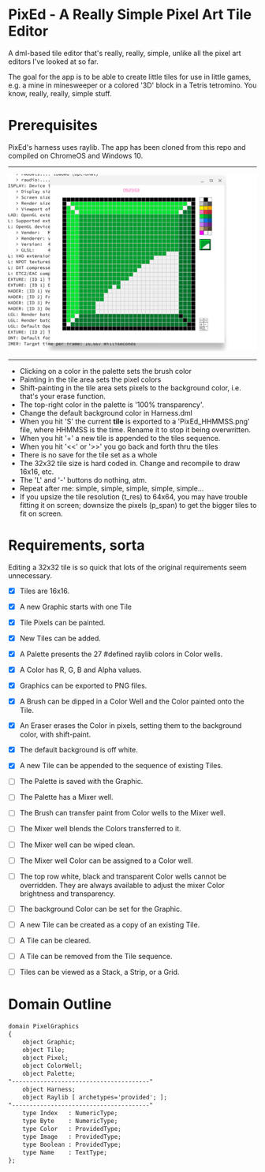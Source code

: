 # PixEd - A Really Simple Pixel Art Tile Editor

A dml-based tile editor that's really, really, simple, unlike all the pixel art editors I've looked at so far.

The goal for the app is to be able to create little tiles for use in little games, e.g. a mine in minesweeper or a colored '3D' block in a Tetris tetromino.  You know, really, really, simple stuff.

# Prerequisites
PixEd's harness uses raylib.  The app has been cloned from this repo and compiled on ChromeOS and Windows 10.

---

![Screenshot](./PixEd_screenshot.png)

---

- Clicking on a color in the palette sets the brush color
- Painting in the tile area sets the pixel colors
- Shift-painting in the tile area sets pixels to the background color, i.e. that's your erase function.
- The top-right color in the palette is '100% transparency'.
- Change the default background color in Harness.dml
- When you hit 'S' the current **tile** is exported to a 'PixEd_HHMMSS.png' file, where HHMMSS is the time.  Rename it to stop it being overwritten.
- When you hit '+' a new tile is appended to the tiles sequence.
- When you hit '<<' or '>>' you go back and forth thru the tiles
- There is no save for the tile set as a whole
- The 32x32 tile size is hard coded in.  Change and recompile to draw 16x16, etc.
- The 'L' and '-' buttons do nothing, atm.
- Repeat after me: simple, simple, simple, simple, simple...
- If you upsize the tile resolution (t_res) to 64x64, you may have trouble fitting it on screen; downsize the pixels (p_span) to get the bigger tiles to fit on screen.

# Requirements, sorta

Editing a 32x32 tile is so quick that lots of the original requirements seem unnecessary.

- [x] Tiles are 16x16.  
- [x] A new Graphic starts with one Tile 
- [x] Tile Pixels can be painted.
- [x] New Tiles can be added.
- [x] A Palette presents the 27 #defined raylib colors in Color wells.  
- [x] A Color has R, G, B and Alpha values.
- [x] Graphics can be exported to PNG files.
- [x] A Brush can be dipped in a Color Well and the Color painted onto the Tile.
- [x] An Eraser erases the Color in pixels, setting them to the background color, with shift-paint.
- [x] The default background is off white.
- [x] A new Tile can be appended to the sequence of existing Tiles.

- [ ] The Palette is saved with the Graphic.
- [ ] The Palette has a Mixer well.
- [ ] The Brush can transfer paint from Color wells to the Mixer well.
- [ ] The Mixer well blends the Colors transferred to it.
- [ ] The Mixer well can be wiped clean.
- [ ] The Mixer well Color can be assigned to a Color well.
- [ ] The top row white, black and transparent Color wells cannot be overridden.  They are always available to adjust the mixer Color brightness and transparency. 
- [ ] The background Color can be set for the Graphic.
- [ ] A new Tile can be created as a copy of an existing Tile.
- [ ] A Tile can be cleared.
- [ ] A Tile can be removed from the Tile sequence.
- [ ] Tiles can be viewed as a Stack, a Strip, or a Grid.

# Domain Outline

```
domain PixelGraphics
{
    object Graphic;
    object Tile;
    object Pixel;
    object ColorWell;
    object Palette;
"---------------------------------------"
    object Harness;
    object Raylib [ archetypes='provided'; ];
"---------------------------------------"
    type Index   : NumericType;
    type Byte    : NumericType;
    type Color   : ProvidedType;
    type Image   : ProvidedType;
    type Boolean : ProvidedType;
    type Name    : TextType;
};
```
